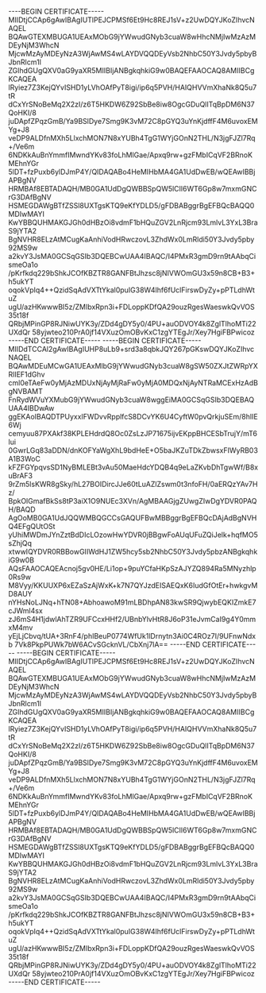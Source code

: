 ----BEGIN CERTIFICATE-----
MIIDtjCCAp6gAwIBAgIUTlPEJCPMSf6Et9Hc8REJ1sV+z2UwDQYJKoZIhvcNAQEL
BQAwGTEXMBUGA1UEAxMObG9jYWwudGNyb3cuaW8wHhcNMjIwMzAzMDEyNjM3WhcN
MjcwMzAyMDEyNzA3WjAwMS4wLAYDVQQDEyVsb2NhbC50Y3Jvdy5pbyBJbnRlcm1l
ZGlhdGUgQXV0aG9yaXR5MIIBIjANBgkqhkiG9w0BAQEFAAOCAQ8AMIIBCgKCAQEA
lRyiez7Z3KejQYvISHD1yLVhOAfPyT8igi/ip6q5PVH/HAIQHVVmXhaNk8Q5u7tR
dCxYrSNoBeMq2X2zI/z6T5HKDW6Z92SbBe8iw8OgcGDuQlITqBpDM6N37QoHKI/8
juDApfZPqzGmB/Ya9BSlDye7Smg9K3vM72C8pGYQ3uYnKjdffF4M6uvoxEMYg+J8
veDP9ALDfnMXh5LlxchMON7N8xYUBh4TgG1WYjGOnN2THL/N3jgFJZl7Rq+/Ve6m
6NDKkAuBnYmmfIMwndYKv83foLhMlGae/Apxq9rw+gzFMbICqVF2BRnoKMEhnYGr
5lDT+fzPuxb6ylDJmP4Y/QIDAQABo4HeMIHbMA4GA1UdDwEB/wQEAwIBBjAPBgNV
HRMBAf8EBTADAQH/MB0GA1UdDgQWBBSpQW5lCIl6WT6Gp8w7mxmGNCrG3DAfBgNV
HSMEGDAWgBTfZSSl8UXTgsKTQ9eKfYDLD5/gFDBABggrBgEFBQcBAQQ0MDIwMAYI
KwYBBQUHMAKGJGh0dHBzOi8vdmF1bHQuZGV2LnRjcm93LmlvL3YxL3BraS9jYTA2
BgNVHR8ELzAtMCugKaAnhiVodHRwczovL3ZhdWx0LmRldi50Y3Jvdy5pby92MS9w
a2kvY3JsMA0GCSqGSIb3DQEBCwUAA4IBAQC/I4PMxR3gmD9rn9tAAbqCismeOa1o
/pKrfkdq229bShkJCOfKBZTR8GANFBtJhzsc8jNIVWOmGU3x59n8CB+B3+h5ukYT
oqokVpIq4++QzidSqAdVXTtYkal0puIG38W4lhf6fUclFirswDyZy+pPTLdhWtuZ
ugU/azHKwwwBI5z/ZMIbxRpn3i+FDLoppKDfQA29ouzRgesWaeswkQvVOS35t18f
QRbjMPinGP8RJNiwUYK3y/ZDd4gDY5y0/4PU+auODVOY4k8ZglTlhoMTi22UXdQr
58yjwteo210PrA0jf14VXuzOmOBvKxC1zgYTEgJr/Xey7HgiFBPwicoz
-----END CERTIFICATE-----
-----BEGIN CERTIFICATE-----
MIIDdTCCAl2gAwIBAgIUHP8uLb9+srd3a8qbkJQY267pGKswDQYJKoZIhvcNAQEL
BQAwMDEuMCwGA1UEAxMlbG9jYWwudGNyb3cuaW8gSW50ZXJtZWRpYXRlIEF1dGhv
cml0eTAeFw0yMjAzMDUxNjAyMjRaFw0yMjA0MDQxNjAyNTRaMCExHzAdBgNVBAMT
FnRydWVuYXMubG9jYWwudGNyb3cuaW8wggEiMA0GCSqGSIb3DQEBAQUAA4IBDwAw
ggEKAoIBAQDTPUyxxIFWDvvRpplfcS8DCvYK6U4CyftW0pvQrkjuSEm/8hlIE6Wj
cemyuu87PXAkf38KPLEHdrdQ8Oc0ZsLzJP71675ijvEKppBHCESbTrujY/mT6lui
0GwrLGq83aDDN/dnKOFYaWgXhL9bdHeE+O5baJKZuTDkZbwsxFIWyRB03A1B3WoC
kFZFGYpqvsSD1NyBMLEBt3vAu50MaeHdcYDQB4q9eLaZKvbDhTgwWf/B8xuBrAF3
9rZm5lsKWR8gSky/hL27BOIDircJJe60tLuAZlZswm0t3nfoFH/0aERQzYAv7Hz/
BpkOlGmafBkSs8tP3aiX1O9NUEc3XVn/AgMBAAGjgZUwgZIwDgYDVR0PAQH/BAQD
AgOoMB0GA1UdJQQWMBQGCCsGAQUFBwMBBggrBgEFBQcDAjAdBgNVHQ4EFgQUtOSt
yUhiMWDmJYnZztBdDIcLOzowHwYDVR0jBBgwFoAUqUFuZQiJelk+hqfMO5sZhjQq
xtwwIQYDVR0RBBowGIIWdHJ1ZW5hcy5sb2NhbC50Y3Jvdy5pbzANBgkqhkiG9w0B
AQsFAAOCAQEAcnoj5gv0HE/Li1op+9puYCfaHKpSzAJYZQ894Ra5MNyzhlp0Rs9w
M8Vyy/KKUUXP6xEZaSzAjWxK+k7N7QYJzdEISAEQxK6IudGfOtEr+hwkgvMD8AUY
nYHsNoLJNq+hTN08+AbhoawoM91mLBDhpAN83kwSR9QjwybEQKIZmkE7cJWml4sx
zJ6mS4H1jdwlAhTZR9UFCcxHHf2/UBnbYlvHtR8J6oP31eJvmCaI9g4Y0mmxM4mv
yEjLjCbvq/tUA+3RnF4/phIBeuP0774WfUk1lDrnytn3Ai0C4ROz7I/9UFnwNdxb
7Vk8PkpPUWk7bW6ACvSGcknVL/CbXnj7lA==
-----END CERTIFICATE-----
-----BEGIN CERTIFICATE-----
MIIDtjCCAp6gAwIBAgIUTlPEJCPMSf6Et9Hc8REJ1sV+z2UwDQYJKoZIhvcNAQEL
BQAwGTEXMBUGA1UEAxMObG9jYWwudGNyb3cuaW8wHhcNMjIwMzAzMDEyNjM3WhcN
MjcwMzAyMDEyNzA3WjAwMS4wLAYDVQQDEyVsb2NhbC50Y3Jvdy5pbyBJbnRlcm1l
ZGlhdGUgQXV0aG9yaXR5MIIBIjANBgkqhkiG9w0BAQEFAAOCAQ8AMIIBCgKCAQEA
lRyiez7Z3KejQYvISHD1yLVhOAfPyT8igi/ip6q5PVH/HAIQHVVmXhaNk8Q5u7tR
dCxYrSNoBeMq2X2zI/z6T5HKDW6Z92SbBe8iw8OgcGDuQlITqBpDM6N37QoHKI/8
juDApfZPqzGmB/Ya9BSlDye7Smg9K3vM72C8pGYQ3uYnKjdffF4M6uvoxEMYg+J8
veDP9ALDfnMXh5LlxchMON7N8xYUBh4TgG1WYjGOnN2THL/N3jgFJZl7Rq+/Ve6m
6NDKkAuBnYmmfIMwndYKv83foLhMlGae/Apxq9rw+gzFMbICqVF2BRnoKMEhnYGr
5lDT+fzPuxb6ylDJmP4Y/QIDAQABo4HeMIHbMA4GA1UdDwEB/wQEAwIBBjAPBgNV
HRMBAf8EBTADAQH/MB0GA1UdDgQWBBSpQW5lCIl6WT6Gp8w7mxmGNCrG3DAfBgNV
HSMEGDAWgBTfZSSl8UXTgsKTQ9eKfYDLD5/gFDBABggrBgEFBQcBAQQ0MDIwMAYI
KwYBBQUHMAKGJGh0dHBzOi8vdmF1bHQuZGV2LnRjcm93LmlvL3YxL3BraS9jYTA2
BgNVHR8ELzAtMCugKaAnhiVodHRwczovL3ZhdWx0LmRldi50Y3Jvdy5pby92MS9w
a2kvY3JsMA0GCSqGSIb3DQEBCwUAA4IBAQC/I4PMxR3gmD9rn9tAAbqCismeOa1o
/pKrfkdq229bShkJCOfKBZTR8GANFBtJhzsc8jNIVWOmGU3x59n8CB+B3+h5ukYT
oqokVpIq4++QzidSqAdVXTtYkal0puIG38W4lhf6fUclFirswDyZy+pPTLdhWtuZ
ugU/azHKwwwBI5z/ZMIbxRpn3i+FDLoppKDfQA29ouzRgesWaeswkQvVOS35t18f
QRbjMPinGP8RJNiwUYK3y/ZDd4gDY5y0/4PU+auODVOY4k8ZglTlhoMTi22UXdQr
58yjwteo210PrA0jf14VXuzOmOBvKxC1zgYTEgJr/Xey7HgiFBPwicoz
-----END CERTIFICATE-----
